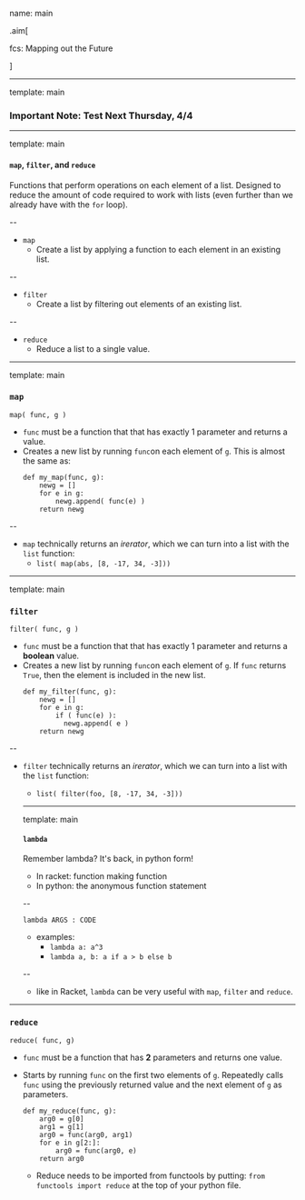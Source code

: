 name: main

.aim[<div>
  fcs: Mapping out the Future
  </div>]

---
template: main

### Important Note: Test Next Thursday, 4/4

---
template: main

#### `map`, `filter`, and `reduce`

Functions that perform operations on each element of a list. Designed to reduce the amount of code required to work with lists (even further than we already have with the `for` loop).

--
* `map`
  - Create a list by applying a function to each element in an existing list.

--
* `filter`
  - Create a list by filtering out elements of an existing list.

--
* `reduce`
  - Reduce a list to a single value.

---
template: main

### `map`

`map( func, g )`
- `func` must be a function that that has exactly 1 parameter and returns a value.
- Creates a new list by running `func`on each element of `g`. This is almost the same as:
  ```
  def my_map(func, g):
      newg = []
      for e in g:
          newg.append( func(e) )
      return newg
  ```
--
- `map` technically returns an _irerator_, which we can turn into a list with the `list` function:
  - `list( map(abs, [8, -17, 34, -3]))`

---
template: main

### `filter`

`filter( func, g )`
- `func` must be a function that that has exactly 1 parameter and returns a __boolean__ value.
- Creates a new list by running `func`on each element of `g`. If `func` returns `True`, then the element is included in the new list.
  ```
  def my_filter(func, g):
      newg = []
      for e in g:
          if ( func(e) ):
            newg.append( e )
      return newg
  ```
--
- `filter` technically returns an _irerator_, which we can turn into a list with the `list` function:
  - `list( filter(foo, [8, -17, 34, -3]))`

  ---
  template: main

  #### `lambda`
  Remember lambda? It's back, in python form!
  - In racket: function making function
  - In python: the anonymous function statement

  --

  `lambda ARGS : CODE`
  - examples:
    - `lambda a: a^3`
    - `lambda a, b: a if a > b else b`

  --
  - like in Racket, `lambda` can be very useful with `map`, `filter` and `reduce`.


---
### `reduce`
`reduce( func, g)`
- `func` must be a function that has __2__ parameters and returns one value.
- Starts by running `func` on the first two elements of `g`. Repeatedly calls `func` using the previously returned value and the next element of `g` as parameters.
  ```
  def my_reduce(func, g):
      arg0 = g[0]
      arg1 = g[1]
      arg0 = func(arg0, arg1)
      for e in g[2:]:
          arg0 = func(arg0, e)
      return arg0
  ```

  - Reduce needs to be imported from functools by putting: `from functools import reduce` at the top of your python file.
